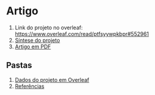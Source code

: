 # Artigo

1. Link do projeto no overleaf: https://www.overleaf.com/read/ptfsyywpkbpr#552961
2. [Síntese do projeto](sumario.md)
3. [Artigo em PDF](Adoção_e_Uso_de_Virtual_Threads_em_Projetos_Java__Um_Estudo_Empírico.pdf)


## Pastas
1. [Dados do projeto em Overleaf](/Artigo/Adoção_e_Uso_de_Virtual_Threads_em_Projetos_Java__Um_Estudo_Empírico/)
2. [Referências](/Artigo/Referencias/)
